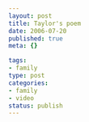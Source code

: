 ```yaml
--- 
layout: post
title: Taylor's poem
date: 2006-07-20
published: true
meta: {}

tags: 
- family
type: post
categories: 
- family
- video
status: publish
---
```


